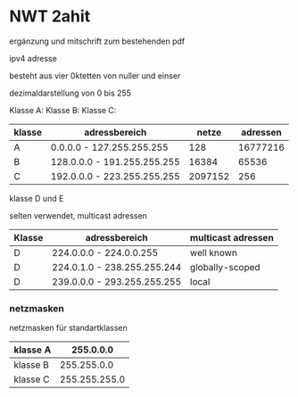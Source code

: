 # NWT 2ahit

ergänzung und mitschrift zum bestehenden pdf

ipv4 adresse

besteht aus vier 0ktetten von nuller und einser

dezimaldarstellung von 0 bis 255

Klasse A: Klasse B: Klasse C:

| klasse | adressbereich               | netze   | adressen |
| ------ | --------------------------- | ------- | -------- |
| A      | 0.0.0.0 - 127.255.255.255   | 128     | 16777216 |
| B      | 128.0.0.0 - 191.255.255.255 | 16384   | 65536    |
| C      | 192.0.0.0 - 223.255.255.255 | 2097152 | 256      |

klasse D und E 

selten verwendet, multicast adressen

| Klasse | adressbereich               | multicast adressen |
| ------ | --------------------------- | ------------------ |
| D      | 224.0.0.0 - 224.0.0.255     | well known         |
| D      | 224.0.1.0 - 238.255.255.244 | globally-scoped    |
| D      | 239.0.0.0 - 293.255.255.255 | local              |

### netzmasken

netzmasken für standartklassen

| klasse A | 255.0.0.0     |
| -------- | ------------- |
| klasse B | 255.255.0.0   |
| klasse C | 255.255.255.0 |
